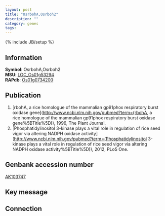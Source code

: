 ```yaml
---
layout: post
title: "OsrbohA,Osrboh2"
description: ""
category: genes
tags: 
---
```

{% include JB/setup %}

## Information
__Symbol__: OsrbohA,Osrboh2  
__MSU__: [LOC_Os01g53294](http://rice.plantbiology.msu.edu/cgi-bin/ORF_infopage.cgi?orf=LOC_Os01g53294)  
__RAPdb__: [Os01g0734200](http://rapdb.dna.affrc.go.jp/viewer/gbrowse_details/irgsp1?name=Os01g0734200)  

## Publication
1. [rbohA, a rice homologue of the mammalian gp91phox respiratory burst oxidase gene](http://www.ncbi.nlm.nih.gov/pubmed?term=(rbohA, a rice homologue of the mammalian gp91phox respiratory burst oxidase gene%5BTitle%5D)), 1996, The Plant Journal.
2. [Phosphatidylinositol 3-kinase plays a vital role in regulation of rice seed vigor via altering NADPH oxidase activity](http://www.ncbi.nlm.nih.gov/pubmed?term=(Phosphatidylinositol 3-kinase plays a vital role in regulation of rice seed vigor via altering NADPH oxidase activity%5BTitle%5D)), 2012, PLoS One.

## Genbank accession number
[AK103747](http://www.ncbi.nlm.nih.gov/nuccore/AK103747)

## Key message

## Connection


